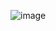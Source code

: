 ![image](https://user-images.githubusercontent.com/92051961/189172803-515e5129-7522-4c7d-b270-4314c1533242.png)
